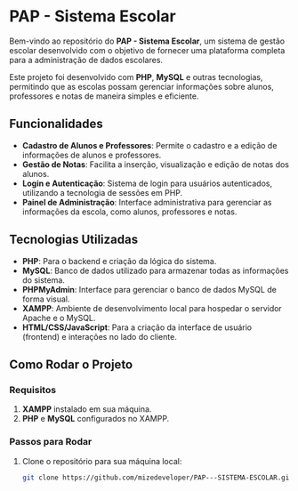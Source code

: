# PAP - Sistema Escolar

Bem-vindo ao repositório do **PAP - Sistema Escolar**, um sistema de gestão escolar desenvolvido com o objetivo de fornecer uma plataforma completa para a administração de dados escolares.

Este projeto foi desenvolvido com **PHP**, **MySQL** e outras tecnologias, permitindo que as escolas possam gerenciar informações sobre alunos, professores e notas de maneira simples e eficiente.

## Funcionalidades

- **Cadastro de Alunos e Professores**: Permite o cadastro e a edição de informações de alunos e professores.
- **Gestão de Notas**: Facilita a inserção, visualização e edição de notas dos alunos.
- **Login e Autenticação**: Sistema de login para usuários autenticados, utilizando a tecnologia de sessões em PHP.
- **Painel de Administração**: Interface administrativa para gerenciar as informações da escola, como alunos, professores e notas.

## Tecnologias Utilizadas

- **PHP**: Para o backend e criação da lógica do sistema.
- **MySQL**: Banco de dados utilizado para armazenar todas as informações do sistema.
- **PHPMyAdmin**: Interface para gerenciar o banco de dados MySQL de forma visual.
- **XAMPP**: Ambiente de desenvolvimento local para hospedar o servidor Apache e o MySQL.
- **HTML/CSS/JavaScript**: Para a criação da interface de usuário (frontend) e interações no lado do cliente.

## Como Rodar o Projeto

### Requisitos

1. **XAMPP** instalado em sua máquina.
2. **PHP** e **MySQL** configurados no XAMPP.

### Passos para Rodar

1. Clone o repositório para sua máquina local:
   ```bash
   git clone https://github.com/mizedeveloper/PAP---SISTEMA-ESCOLAR.git
